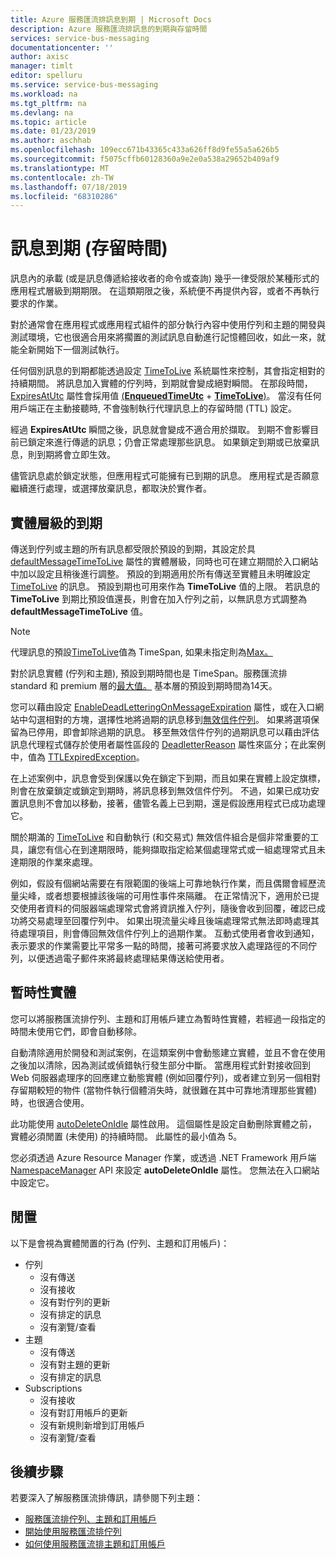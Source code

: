 ```yaml
---
title: Azure 服務匯流排訊息到期 | Microsoft Docs
description: Azure 服務匯流排訊息的到期與存留時間
services: service-bus-messaging
documentationcenter: ''
author: axisc
manager: timlt
editor: spelluru
ms.service: service-bus-messaging
ms.workload: na
ms.tgt_pltfrm: na
ms.devlang: na
ms.topic: article
ms.date: 01/23/2019
ms.author: aschhab
ms.openlocfilehash: 109ecc671b43365c433a626ff8d9fe55a5a626b5
ms.sourcegitcommit: f5075cffb60128360a9e2e0a538a29652b409af9
ms.translationtype: MT
ms.contentlocale: zh-TW
ms.lasthandoff: 07/18/2019
ms.locfileid: "68310286"
---
```

# <a name="message-expiration-time-to-live"></a>訊息到期 (存留時間)

訊息內的承載 (或是訊息傳遞給接收者的命令或查詢) 幾乎一律受限於某種形式的應用程式層級到期期限。 在這類期限之後，系統便不再提供內容，或者不再執行要求的作業。

對於通常會在應用程式或應用程式組件的部分執行內容中使用佇列和主題的開發與測試環境，它也很適合用來將擱置的測試訊息自動進行記憶體回收，如此一來，就能全新開始下一個測試執行。

任何個別訊息的到期都能透過設定 [TimeToLive](/dotnet/api/microsoft.azure.servicebus.message.timetolive#Microsoft_Azure_ServiceBus_Message_TimeToLive) 系統屬性來控制，其會指定相對的持續期間。 將訊息加入實體的佇列時，到期就會變成絕對瞬間。 在那段時間，[ExpiresAtUtc](/dotnet/api/microsoft.azure.servicebus.message.expiresatutc) 屬性會採用值 [(**EnqueuedTimeUtc**](/dotnet/api/microsoft.servicebus.messaging.brokeredmessage.enqueuedtimeutc#Microsoft_ServiceBus_Messaging_BrokeredMessage_EnqueuedTimeUtc) + [**TimeToLive**)](/dotnet/api/microsoft.azure.servicebus.message.timetolive#Microsoft_Azure_ServiceBus_Message_TimeToLive)。 當沒有任何用戶端正在主動接聽時, 不會強制執行代理訊息上的存留時間 (TTL) 設定。

經過 **ExpiresAtUtc** 瞬間之後，訊息就會變成不適合用於擷取。 到期不會影響目前已鎖定來進行傳遞的訊息；仍會正常處理那些訊息。 如果鎖定到期或已放棄訊息，則到期將會立即生效。

儘管訊息處於鎖定狀態，但應用程式可能擁有已到期的訊息。 應用程式是否願意繼續進行處理，或選擇放棄訊息，都取決於實作者。

## <a name="entity-level-expiration"></a>實體層級的到期

傳送到佇列或主題的所有訊息都受限於預設的到期，其設定於具 [defaultMessageTimeToLive](/azure/templates/microsoft.servicebus/namespaces/queues) 屬性的實體層級，同時也可在建立期間於入口網站中加以設定且稍後進行調整。 預設的到期適用於所有傳送至實體且未明確設定 [TimeToLive](/dotnet/api/microsoft.azure.servicebus.message.timetolive#Microsoft_Azure_ServiceBus_Message_TimeToLive) 的訊息。 預設到期也可用來作為 **TimeToLive** 值的上限。 若訊息的 **TimeToLive** 到期比預設值還長，則會在加入佇列之前，以無訊息方式調整為 **defaultMessageTimeToLive** 值。

> [!NOTE]
> 代理訊息的預設[TimeToLive](/dotnet/api/microsoft.azure.servicebus.message.timetolive#Microsoft_Azure_ServiceBus_Message_TimeToLive)值為 TimeSpan, 如果未指定則為[Max。](https://docs.microsoft.com/dotnet/api/system.timespan.maxvalue)
>
> 對於訊息實體 (佇列和主題), 預設到期時間也是 TimeSpan。服務匯流排 standard 和 premium 層的[最大值。](https://docs.microsoft.com/dotnet/api/system.timespan.maxvalue)  基本層的預設到期時間為14天。

您可以藉由設定 [EnableDeadLetteringOnMessageExpiration](/dotnet/api/microsoft.servicebus.messaging.queuedescription.enabledeadletteringonmessageexpiration#Microsoft_ServiceBus_Messaging_QueueDescription_EnableDeadLetteringOnMessageExpiration) 屬性，或在入口網站中勾選相對的方塊，選擇性地將過期的訊息移到[無效信件佇列](service-bus-dead-letter-queues.md)。 如果將選項保留為已停用，即會卸除過期的訊息。 移至無效信件佇列的過期訊息可以藉由評估訊息代理程式儲存於使用者屬性區段的 [DeadletterReason](service-bus-dead-letter-queues.md#moving-messages-to-the-dlq) 屬性來區分；在此案例中，值為 [TTLExpiredException](service-bus-dead-letter-queues.md#moving-messages-to-the-dlq)。

在上述案例中，訊息會受到保護以免在鎖定下到期，而且如果在實體上設定旗標，則會在放棄鎖定或鎖定到期時，將訊息移到無效信件佇列。 不過，如果已成功安置訊息則不會加以移動，接著，儘管名義上已到期，還是假設應用程式已成功處理它。

關於期滿的 [TimeToLive](/dotnet/api/microsoft.azure.servicebus.message.timetolive#Microsoft_Azure_ServiceBus_Message_TimeToLive) 和自動執行 (和交易式) 無效信件組合是個非常重要的工具，讓您有信心在到達期限時，能夠擷取指定給某個處理常式或一組處理常式且未達期限的作業來處理。

例如，假設有個網站需要在有限範圍的後端上可靠地執行作業，而且偶爾會經歷流量尖峰，或者想要根據該後端的可用性事件來隔離。 在正常情況下，適用於已提交使用者資料的伺服器端處理常式會將資訊推入佇列，隨後會收到回覆，確認已成功將交易處理至回覆佇列中。 如果出現流量尖峰且後端處理常式無法即時處理其待處理項目，則會傳回無效信件佇列上的過期作業。 互動式使用者會收到通知，表示要求的作業需要比平常多一點的時間，接著可將要求放入處理路徑的不同佇列，以便透過電子郵件來將最終處理結果傳送給使用者。 


## <a name="temporary-entities"></a>暫時性實體

您可以將服務匯流排佇列、主題和訂用帳戶建立為暫時性實體，若經過一段指定的時間未使用它們，即會自動移除。
 
自動清除適用於開發和測試案例，在這類案例中會動態建立實體，並且不會在使用之後加以清除，因為測試或偵錯執行發生部分中斷。 當應用程式針對接收回到 Web 伺服器處理序的回應建立動態實體 (例如回覆佇列)，或者建立到另一個相對存留期較短的物件 (當物件執行個體消失時，就很難在其中可靠地清理那些實體) 時，也很適合使用。

此功能使用 [autoDeleteOnIdle](/azure/templates/microsoft.servicebus/namespaces/queues) 屬性啟用。 這個屬性是設定自動刪除實體之前，實體必須閒置 (未使用) 的持續時間。 此屬性的最小值為 5。
 
您必須透過 Azure Resource Manager 作業，或透過 .NET Framework 用戶端 [NamespaceManager](/dotnet/api/microsoft.servicebus.namespacemanager) API 來設定 **autoDeleteOnIdle** 屬性。 您無法在入口網站中設定它。

## <a name="idleness"></a>閒置

以下是會視為實體閒置的行為 (佇列、主題和訂用帳戶)：

- 佇列
    - 沒有傳送  
    - 沒有接收  
    - 沒有對佇列的更新  
    - 沒有排定的訊息  
    - 沒有瀏覽/查看 
- 主題  
    - 沒有傳送  
    - 沒有對主題的更新  
    - 沒有排定的訊息 
- Subscriptions
    - 沒有接收  
    - 沒有對訂用帳戶的更新  
    - 沒有新規則新增到訂用帳戶  
    - 沒有瀏覽/查看  
 


## <a name="next-steps"></a>後續步驟

若要深入了解服務匯流排傳訊，請參閱下列主題：

* [服務匯流排佇列、主題和訂用帳戶](service-bus-queues-topics-subscriptions.md)
* [開始使用服務匯流排佇列](service-bus-dotnet-get-started-with-queues.md)
* [如何使用服務匯流排主題和訂用帳戶](service-bus-dotnet-how-to-use-topics-subscriptions.md)
